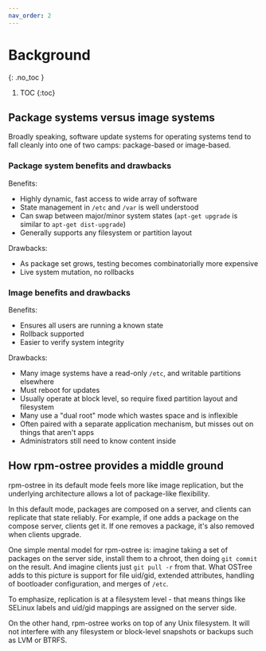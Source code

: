 ```yaml
---
nav_order: 2
---
```


# Background
{: .no_toc }

1. TOC
{:toc}

## Package systems versus image systems

Broadly speaking, software update systems for operating systems tend
to fall cleanly into one of two camps: package-based or image-based.

### Package system benefits and drawbacks

Benefits:

 * Highly dynamic, fast access to wide array of software
 * State management in `/etc` and `/var` is well understood
 * Can swap between major/minor system states (`apt-get upgrade` is similar to `apt-get dist-upgrade`)
 * Generally supports any filesystem or partition layout

Drawbacks:

 * As package set grows, testing becomes combinatorially more expensive
 * Live system mutation, no rollbacks

### Image benefits and drawbacks

Benefits:

 * Ensures all users are running a known state
 * Rollback supported
 * Easier to verify system integrity

Drawbacks:

 * Many image systems have a read-only `/etc`, and writable partitions elsewhere
 * Must reboot for updates
 * Usually operate at block level, so require fixed partition layout and filesystem
 * Many use a "dual root" mode which wastes space and is inflexible
 * Often paired with a separate application mechanism, but misses out on things that aren't apps
 * Administrators still need to know content inside

## How rpm-ostree provides a middle ground

rpm-ostree in its default mode feels more like image replication, but
the underlying architecture allows a lot of package-like flexibility.

In this default mode, packages are composed on a server, and clients
can replicate that state reliably.  For example, if one adds a package
on the compose server, clients get it.  If one removes a package, it's
also removed when clients upgrade.

One simple mental model for rpm-ostree is: imagine taking a set of
packages on the server side, install them to a chroot, then doing `git commit`
on the result.  And imagine clients just `git pull -r` from
that.  What OSTree adds to this picture is support for file uid/gid,
extended attributes, handling of bootloader configuration, and merges
of `/etc`.

To emphasize, replication is at a filesystem level - that means things 
like SELinux labels and uid/gid mappings are assigned on
the server side.

On the other hand, rpm-ostree works on top of any Unix filesystem.  It
will not interfere with any filesystem or block-level snapshots or
backups such as LVM or BTRFS.
